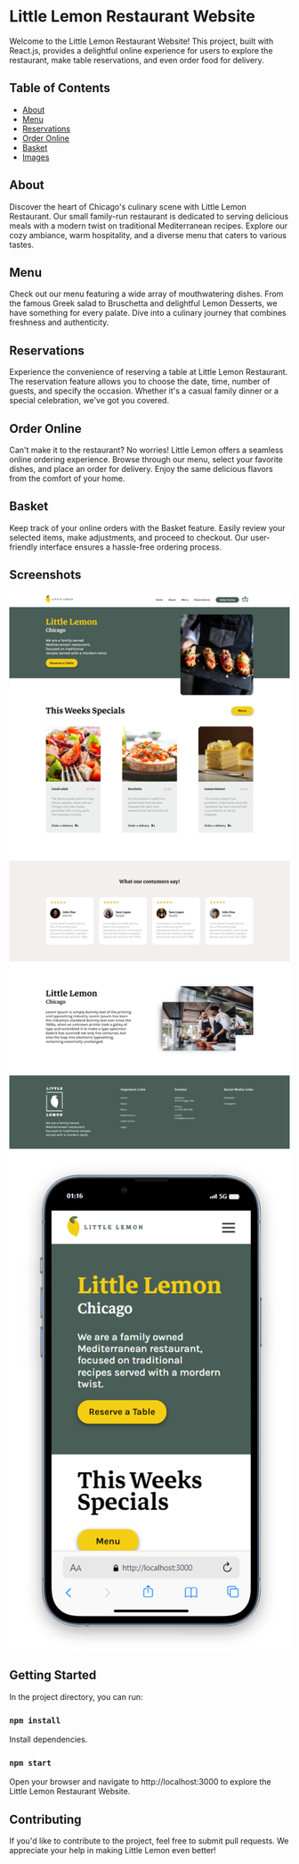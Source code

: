 # Little Lemon Restaurant Website

Welcome to the Little Lemon Restaurant Website! This project, built with React.js, provides a delightful online experience for users to explore the restaurant, make table reservations, and even order food for delivery.

## Table of Contents

- [About](#about)
- [Menu](#menu)
- [Reservations](#reservations)
- [Order Online](#order-online)
- [Basket](#basket)
- [Images](#images)

## About

Discover the heart of Chicago's culinary scene with Little Lemon Restaurant. Our small family-run restaurant is dedicated to serving delicious meals with a modern twist on traditional Mediterranean recipes. Explore our cozy ambiance, warm hospitality, and a diverse menu that caters to various tastes.

## Menu

Check out our menu featuring a wide array of mouthwatering dishes. From the famous Greek salad to Bruschetta and delightful Lemon Desserts, we have something for every palate. Dive into a culinary journey that combines freshness and authenticity.

## Reservations

Experience the convenience of reserving a table at Little Lemon Restaurant. The reservation feature allows you to choose the date, time, number of guests, and specify the occasion. Whether it's a casual family dinner or a special celebration, we've got you covered.

## Order Online

Can't make it to the restaurant? No worries! Little Lemon offers a seamless online ordering experience. Browse through our menu, select your favorite dishes, and place an order for delivery. Enjoy the same delicious flavors from the comfort of your home.

## Basket

Keep track of your online orders with the Basket feature. Easily review your selected items, make adjustments, and proceed to checkout. Our user-friendly interface ensures a hassle-free ordering process.

## Screenshots

![Home Page](src/assets/UI/Little-Lemon.png)
![Mobile](src/assets/UI/Mobile-1.png)

## Getting Started

In the project directory, you can run:

### `npm install`

Install dependencies.

### `npm start`

Open your browser and navigate to http://localhost:3000 to explore the Little Lemon Restaurant Website.

## Contributing

If you'd like to contribute to the project, feel free to submit pull requests. We appreciate your help in making Little Lemon even better!